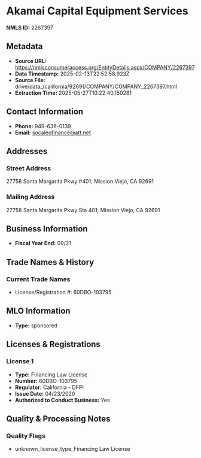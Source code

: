 # Akamai Capital Equipment Services

**NMLS ID:** 2267397

## Metadata
- **Source URL:** https://nmlsconsumeraccess.org/EntityDetails.aspx/COMPANY/2267397
- **Data Timestamp:** 2025-02-13T22:52:58.923Z
- **Source File:** drive/data_/california/92691/COMPANY/COMPANY_2267397.html
- **Extraction Time:** 2025-05-27T10:22:40.150281

## Contact Information
- **Phone:** 949-636-0139
- **Email:** socaleqfinance@att.net

## Addresses
### Street Address
27758 Santa Margarita Pkwy #401; Mission Viejo, CA 92691

### Mailing Address
27758 Santa Margarita Pkwy Ste 401; Mission Viejo, CA 92691

## Business Information
- **Fiscal Year End:** 09/21

## Trade Names & History
### Current Trade Names
- License/Registration #: 60DBO-103795

## MLO Information
- **Type:** sponsored

## Licenses & Registrations

### License 1
- **Type:** Financing Law License
- **Number:** 60DBO-103795
- **Regulator:** California - DFPI
- **Issue Date:** 04/23/2020
- **Authorized to Conduct Business:** Yes

## Quality & Processing Notes
### Quality Flags
- unknown_license_type_Financing Law License
